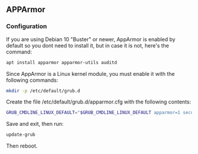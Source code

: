 ## APPArmor
### Configuration
If you are using Debian 10 "Buster" or newer, AppArmor is enabled by default so you dont need to install it, but in case it is not, here's the command:
```bash
apt install apparmor apparmor-utils auditd
```
Since AppArmor is a Linux kernel module, you must enable it with the following commands:
```bash
mkdir -p /etc/default/grub.d
```
Create the file /etc/default/grub.d/apparmor.cfg with the following contents:
```bash
GRUB_CMDLINE_LINUX_DEFAULT="$GRUB_CMDLINE_LINUX_DEFAULT apparmor=1 security=apparmor"
```
Save and exit, then run:
```bash
update-grub
```
Then reboot.
